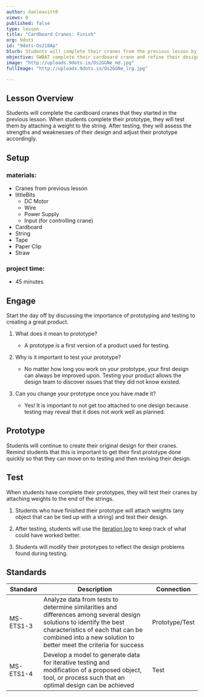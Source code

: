 ```yaml
---
author: danleavitt0
views: 0
published: false
type: lesson
title: "Cardboard Cranes: Finish"
org: 9dots
id: "9dots-Os218Ap"
blurb: Students will complete their cranes from the previous lesson by testing and making modifications to their designs.
objective: SWBAT complete their cardboard crane and refine their design through prototyping and testing.
image: "http://uploads.9dots.io/Os2GGNe_md.jpg"
fullImage: "http://uploads.9dots.io/Os2GGNe_lrg.jpg"

---
```


## Lesson Overview
Students will complete the cardboard cranes that they started in the previous lesson. When students complete their prototype, they will test them by attaching a weight to the string. After testing, they will assess the strengths and weaknesses of their design and adjust their prototype accordingly.

## Setup

### materials:

- Cranes from previous lesson
- littleBits
	- DC Motor
	- Wire
	- Power Supply
	- Input (for controlling crane)
- Cardboard
- String
- Tape
- Paper Clip
- Straw

### project time:

- 45 minutes

## Engage
Start the day off by discussing the importance of prototyping and testing to creating a great product.

1. What does it mean to prototype?
	- A prototype is a first version of a product used for testing.
 
2. Why is it important to test your prototype?
	- No matter how long you work on your prototype, your first design can always be improved upon. Testing your product allows the  design team to discover issues that they did not know existed.
    
3. Can you change your prototype once you have made it?
	- Yes! It is important to not get too attached to one design because testing may reveal that it does not work well as planned.
    
## Prototype
Students will continue to create their original design for their cranes. Remind students that this is important to get their first prototype done quickly so that they can move on to testing and then  revising their design.

## Test
When students have complete their prototypes, they will test their cranes by attaching weights to the end of the strings.

1. Students who have finished their prototype will attach weights (any object that can be tied up with a string) and test their design.

2. After testing, students will use the [iteration log]() to keep track of what could have worked better.

3. Students will modify their prototypes to reflect the design problems found during testing.

## Standards

| Standard      | Description   | Connection  |
| ------------- |---------------| ------ |
| MS-ETS1-3 | Analyze data from tests to determine similarities and differences among several design solutions to identify the best characteristics of each that can be combined into a new solution to better meet the criteria for success | Prototype/Test |
| MS-ETS1-4 | Develop a model to generate data for iterative testing and modification of a proposed object, tool, or process such that an optimal design can be achieved | Test |
